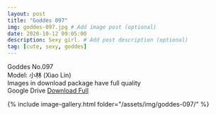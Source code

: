 ```yaml
---
layout: post
title: "Goddes 097"
img: goddes-097.jpg # Add image post (optional)
date: 2020-10-12 09:05:00
description: Sexy girl. # Add post description (optional)
tag: [cute, sexy, goddes]
---
```

Goddes No.097  
Model: 小林 (Xiao Lin)                                        
Images in download package have full quality                    
Google Drive [Download Full](http://gestyy.com/erqarm)

{% include image-gallery.html folder="/assets/img/goddes-097/" %}
